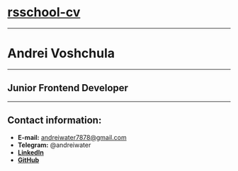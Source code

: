 # [**rsschool-cv**](https://Andrei7878.github.io/rsschool-cv/cv)
___
# **Andrei Voshchula**
___
## **Junior Frontend Developer**
___
## **Contact information:**
* **E-mail:** andreiwater7878@gmail.com
* **Telegram:** @andreiwater
* [**LinkedIn**](https://www.linkedin.com/in/andrei7878)
* [**GitHub**](https://github.com/Andrei7878)
